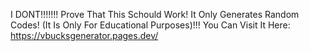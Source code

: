 I DONT!!!!!!! Prove That This Schould Work!
It Only Generates Random Codes!
(It Is Only For Educational Purposes)!!!
You Can Visit It Here: https://vbucksgenerator.pages.dev/
